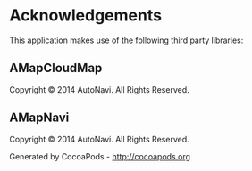 # Acknowledgements
This application makes use of the following third party libraries:

## AMapCloudMap

Copyright © 2014 AutoNavi. All Rights Reserved.


## AMapNavi

Copyright © 2014 AutoNavi. All Rights Reserved.

Generated by CocoaPods - http://cocoapods.org
